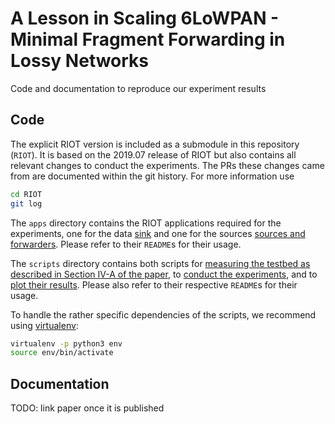 A Lesson in Scaling 6LoWPAN - Minimal Fragment Forwarding in Lossy Networks
===========================================================================

Code and documentation to reproduce our experiment results

Code
----

The explicit RIOT version is included as a submodule in this repository
(`RIOT`). It is based on the 2019.07 release of RIOT but also contains all
relevant changes to conduct the experiments. The PRs these changes came from are
documented within the git history. For more information use

```sh
cd RIOT
git log
```

The `apps` directory contains the RIOT applications required for the
experiments, one for the data [sink](./apps/sink) and one for the sources
[sources and forwarders](./apps/source). Please refer to their `README`s for
their usage.

The `scripts` directory contains both scripts for [measuring the testbed as
described in Section IV-A of the paper](./scripts/testbed_measure), to [conduct
the experiments](./scripts/experiment_ctrl), and to [plot their
results](./scripts/plots). Please also refer to their respective `README`s for
their usage.

To handle the rather specific dependencies of the scripts, we recommend using
[virtualenv]:

```sh
virtualenv -p python3 env
source env/bin/activate
```

[virtualenv]: https://virtualenv.pypa.io/en/latest/

Documentation
-------------
TODO: link paper once it is published
